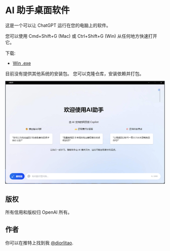 # AI 助手桌面软件

这是一个可以让 ChatGPT 运行在您的电脑上的软件。

您可以使用 Cmd+Shift+G (Mac) 或 Ctrl+Shift+G (Win) 从任何地方快速打开它。

下载:

- [Win .exe](https://github.com/diorlitao/ai-assistant/releases/download/v0.0.9/ai-assistant-0.0.9.exe)

目前没有提供其他系统的安装包。 您可以克隆仓库，安装依赖并打包。

<p align="center">
  <img src="./images/screenshot.png" width="900">
</p>

## 版权

所有信用和版权归 OpenAI 所有。

## 作者

你可以在推特上找到我 [@diorlitao](https://twitter.com/diorlitao).
